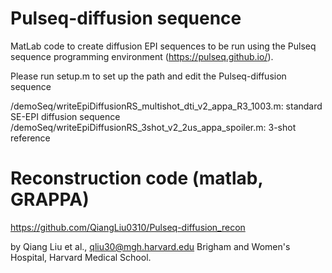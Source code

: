 # Pulseq-diffusion sequence

MatLab code to create diffusion EPI sequences to be run using the Pulseq sequence programming environment 
(https://pulseq.github.io/).

Please run setup.m to set up the path and edit the Pulseq-diffusion sequence

/demoSeq/writeEpiDiffusionRS_multishot_dti_v2_appa_R3_1003.m: 
standard SE-EPI diffusion sequence
/demoSeq/writeEpiDiffusionRS_3shot_v2_2us_appa_spoiler.m: 
3-shot reference

# Reconstruction code (matlab, GRAPPA)
https://github.com/QiangLiu0310/Pulseq-diffusion_recon

by Qiang Liu et al., 
qliu30@mgh.harvard.edu
Brigham and Women's Hospital, Harvard Medical School.
